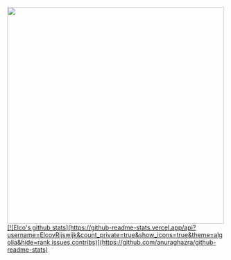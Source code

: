 





<a href="https://github.com/anuraghazra/github-readme-stats">
  <img src="highway_name.gif" width="500">
</a>
<a href="https://github.com/anuraghazra/convoychat">
  [![Elco's github stats](https://github-readme-stats.vercel.app/api?username=ElcovRijswijk&count_private=true&show_icons=true&theme=algolia&hide=rank,issues,contribs)](https://github.com/anuraghazra/github-readme-stats)
  
</a>
